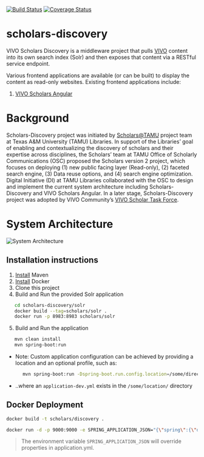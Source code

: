 [![Build Status](https://travis-ci.org/vivo-community/scholars-discovery.svg?branch=master)](https://travis-ci.org/vivo-community/scholars-discovery)
[![Coverage Status](https://coveralls.io/repos/github/vivo-community/scholars-discovery/badge.svg?branch=master)](https://coveralls.io/github/vivo-community/scholars-discovery?branch=master)

# scholars-discovery

VIVO Scholars Discovery is a middleware project that pulls [VIVO](https://duraspace.org/vivo/) content into its own search index (Solr) and then exposes that content via a RESTful service endpoint.

Various frontend applications are available (or can be built) to display the content as read-only websites.
Existing frontend applications include:
1. [VIVO Scholars Angular](https://github.com/vivo-community/scholars-angular)

# Background

Scholars-Discovery project was initiated by [Scholars@TAMU](https://scholars.library.tamu.edu/) project team at Texas A&M University (TAMU) Libraries. In support of the Libraries’ goal of enabling and contextualizing the discovery of scholars and their expertise across disciplines, the Scholars’ team at TAMU Office of Scholarly Communications (OSC) proposed the Scholars version 2 project, which focuses on deploying (1) new public facing layer (Read-only), (2) faceted search engine, (3) Data reuse options, and (4) search engine optimization. Digital Initiative (DI) at TAMU Libraries collaborated with the OSC to design and implement the current system architecture including Scholars-Discovery and VIVO Scholars Angular. In a later stage, Scholars-Discovery project was adopted by VIVO Community’s [VIVO Scholar Task Force](https://wiki.duraspace.org/display/VIVO/VIVO+Scholar+Task+Force).

# System Architecture

![System Architecture](https://webassets.library.tamu.edu/public/files/scholarsdiscovery.png)

## Installation instructions

1. [Install](https://maven.apache.org/install.html) Maven
2. [Install](https://docs.docker.com/install/) Docker
3. Clone this project
4. Build and Run the provided Solr application
```bash
   cd scholars-discovery/solr
   docker build --tag=scholars/solr .
   docker run -p 8983:8983 scholars/solr
```
5. Build and Run the application
```bash
   mvn clean install
   mvn spring-boot:run
```
   - Note: Custom application configuration can be achieved by providing a location and an optional profile, such as:
```bash
      mvn spring-boot:run -Dspring-boot.run.config.location=/some/directory/ -Dspring-boot.run.profiles=dev
```
   - ..where an `application-dev.yml` exists in the `/some/location/` directory

## Docker Deployment

```bash
docker build -t scholars/discovery .
```

```bash
docker run -d -p 9000:9000 -e SPRING_APPLICATION_JSON="{\"spring\":{\"data\":{\"solr\":{\"host\":\"http://localhost:8983/solr\"}}},\"ui\":{\"url\":\"http://localhost:3000\"},\"vivo\":{\"base-url\":\"https://scholars.library.tamu.edu/vivo\"},\"graphql\":{\"spqr\":{\"gui\":{\"enabled\":true}}},\"middleware\":{\"allowed-origins\":[\"http://localhost:3000\"],\"index\":{\"onStartup\":false},\"export\":{\"individualBaseUri\":\"http://localhost:3000/display\"}}}" scholars/discovery
```

> The environment variable `SPRING_APPLICATION_JSON` will override properties in application.yml.

